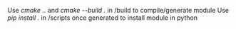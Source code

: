 Use *cmake ..* and *cmake --build .* in /build to compile/generate module
Use *pip install .* in /scripts once generated to install module in python
